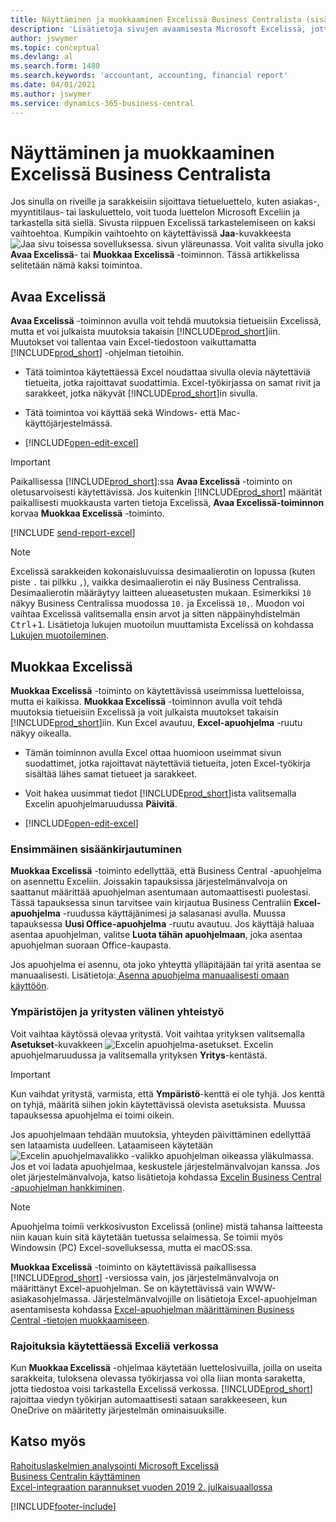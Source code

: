 ```yaml
---
title: Näyttäminen ja muokkaaminen Excelissä Business Centralista (sisältää videon)
description: 'Lisätietoja sivujen avaamisesta Microsoft Excelissä, jotta tietoja voi analysoida paremmin Business Centralissa.'
author: jswymer
ms.topic: conceptual
ms.devlang: al
ms.search.form: 1480
ms.search.keywords: 'accountant, accounting, financial report'
ms.date: 04/01/2021
ms.author: jswymer
ms.service: dynamics-365-business-central
---
```

# <a name="view-and-edit-in-excel-from-business-central"></a>Näyttäminen ja muokkaaminen Excelissä Business Centralista

Jos sinulla on riveille ja sarakkeisiin sijoittava tietueluettelo, kuten asiakas-, myyntitilaus- tai laskuluettelo, voit tuoda luettelon Microsoft Exceliin ja tarkastella sitä siellä. Sivusta riippuen Excelissä tarkastelemiseen on kaksi vaihtoehtoa. Kumpikin vaihtoehto on käytettävissä **Jaa**-kuvakkeesta ![Jaa sivu toisessa sovelluksessa.](media/share-icon.png) sivun yläreunassa. Voit valita sivulla joko **Avaa Excelissä**- tai **Muokkaa Excelissä** -toiminnon. Tässä artikkelissa selitetään nämä kaksi toimintoa.

## <a name="open-in-excel"></a>Avaa Excelissä

**Avaa Excelissä** -toiminnon avulla voit tehdä muutoksia tietueisiin Excelissä, mutta et voi julkaista muutoksia takaisin [!INCLUDE[prod_short](includes/prod_short.md)]iin. Muutokset voi tallentaa vain Excel-tiedostoon vaikuttamatta [!INCLUDE[prod_short](includes/prod_short.md)] -ohjelman tietoihin.

- Tätä toimintoa käytettäessä Excel noudattaa sivulla olevia näytettäviä tietueita, jotka rajoittavat suodattimia. Excel-työkirjassa on samat rivit ja sarakkeet, jotka näkyvät [!INCLUDE[prod_short](includes/prod_short.md)]in sivulla.

- Tätä toimintoa voi käyttää sekä Windows- että Mac-käyttöjärjestelmässä.
- [!INCLUDE[open-edit-excel](includes/open-and-edit-excel.md)]

> [!IMPORTANT]
> Paikallisessa [!INCLUDE[prod_short](includes/prod_short.md)]:ssa **Avaa Excelissä** -toiminto on oletusarvoisesti käytettävissä. Jos kuitenkin [!INCLUDE[prod_short](includes/prod_short.md)] määrität paikallisesti muokkausta varten tietoja Excelissä, **Avaa Excelissä-toiminnon** korvaa **Muokkaa Excelissä** -toiminto.

[!INCLUDE [send-report-excel](includes/send-report-excel.md)] 

> [!NOTE]
> Excelissä sarakkeiden kokonaisluvuissa desimaalierotin on lopussa (kuten piste `.` tai pilkku `,`), vaikka desimaalierotin ei näy Business Centralissa. Desimaalierotin määräytyy laitteen alueasetusten mukaan. Esimerkiksi `10` näkyy Business Centralissa muodossa `10.` ja Excelissä `10,`. Muodon voi vaihtaa Excelissä valitsemalla ensin arvot ja sitten näppäinyhdistelmän <kbd>Ctrl</kbd>+<kbd>1</kbd>. Lisätietoja lukujen muotoilun muuttamista Excelissä on kohdassa [Lukujen muotoileminen](https://support.microsoft.com/office/format-numbers-f27f865b-2dc5-4970-b289-5286be8b994a).


## <a name="edit-in-excel"></a>Muokkaa Excelissä

**Muokkaa Excelissä** -toiminto on käytettävissä useimmissa luetteloissa, mutta ei kaikissa. **Muokkaa Excelissä** -toiminnon avulla voit tehdä muutoksia tietueisiin Excelissä ja voit julkaista muutokset takaisin [!INCLUDE[prod_short](includes/prod_short.md)]iin. Kun Excel avautuu, **Excel-apuohjelma** -ruutu näkyy oikealla.

- Tämän toiminnon avulla Excel ottaa huomioon useimmat sivun suodattimet, jotka rajoittavat näytettäviä tietueita, joten Excel-työkirja sisältää lähes samat tietueet ja sarakkeet.

- Voit hakea uusimmat tiedot [!INCLUDE[prod_short](includes/prod_short.md)]ista valitsemalla Excelin apuohjelmaruudussa **Päivitä**.
- [!INCLUDE[open-edit-excel](includes/open-and-edit-excel.md)]

### <a name="first-time-sign-in"></a>Ensimmäinen sisäänkirjautuminen

**Muokkaa Excelissä** -toiminto edellyttää, että Business Central -apuohjelma on asennettu Exceliin. Joissakin tapauksissa järjestelmänvalvoja on saattanut määrittää apuohjelman asentumaan automaattisesti puolestasi. Tässä tapauksessa sinun tarvitsee vain kirjautua Business Centraliin **Excel-apuohjelma** -ruudussa käyttäjänimesi ja salasanasi avulla. Muussa tapauksessa **Uusi Office-apuohjelma** -ruutu avautuu. Jos käyttäjä haluaa asentaa apuohjelman, valitse **Luota tähän apuohjelmaan**, joka asentaa apuohjelman suoraan Office-kaupasta.

Jos apuohjelma ei asennu, ota joko yhteyttä ylläpitäjään tai yritä asentaa se manuaalisesti. Lisätietoja:[ Asenna apuohjelma manuaalisesti omaan käyttöön](admin-deploy-excel-addin.md#install).

### <a name="work-across-environments-and-companies"></a>Ympäristöjen ja yritysten välinen yhteistyö

Voit vaihtaa käytössä olevaa yritystä. Voit vaihtaa yrityksen valitsemalla **Asetukset**-kuvakkeen ![Excelin apuohjelma-asetukset.](media/cogwheel.png "Excel-apuohjelman asetukset") Excelin apuohjelmaruudussa ja valitsemalla yrityksen **Yritys**-kentästä.  

> [!IMPORTANT]
> Kun vaihdat yritystä, varmista, että **Ympäristö**-kenttä ei ole tyhjä. Jos kenttä on tyhjä, määritä siihen jokin käytettävissä olevista asetuksista. Muussa tapauksessa apuohjelma ei toimi oikein.  

Jos apuohjelmaan tehdään muutoksia, yhteyden päivittäminen edellyttää sen lataamista uudelleen. Lataamiseen käytetään ![Excelin apuohjelmavalikko](media/excel-addin-menu.png "Excel-apuohjelmavalikko") -valikko apuohjelman oikeassa yläkulmassa. Jos et voi ladata apuohjelmaa, keskustele järjestelmänvalvojan kanssa. Jos olet järjestelmänvalvoja, katso lisätietoja kohdassa [Excelin Business Central -apuohjelman hankkiminen](admin-deploy-excel-addin.md).

> [!NOTE]
> Apuohjelma toimii verkkosivuston Excelissä (online) mistä tahansa laitteesta niin kauan kuin sitä käytetään tuetussa selaimessa. Se toimii myös Windowsin (PC) Excel-sovelluksessa, mutta ei macOS:ssa.
>
> **Muokkaa Excelissä** -toiminto on käytettävissä paikallisessa [!INCLUDE[prod_short](includes/prod_short.md)] -versiossa vain, jos järjestelmänvalvoja on määrittänyt Excel-apuohjelman. Se on käytettävissä vain WWW-asiakasohjelmassa. Järjestelmänvalvojille on lisätietoja Excel-apuohjelman asentamisesta kohdassa [Excel-apuohjelman määrittäminen Business Central -tietojen muokkaamiseen](/dynamics365/business-central/dev-itpro/administration/configuring-excel-addin).

### <a name="limits-when-using-excel-for-the-web"></a>Rajoituksia käytettäessä Exceliä verkossa

Kun **Muokkaa Excelissä** -ohjelmaa käytetään luettelosivuilla, joilla on useita sarakkeita, tuloksena olevassa työkirjassa voi olla liian monta saraketta, jotta tiedostoa voisi tarkastella Excelissä verkossa. [!INCLUDE[prod_short](includes/prod_short.md)] rajoittaa viedyn työkirjan automaattisesti sataan sarakkeeseen, kun OneDrive on määritetty järjestelmän ominaisuuksille. 

<!--## See the differences between the options
<br><br>  

> [!Video https://go.microsoft.com/fwlink/?linkid=2086039]-->

## <a name="see-also"></a>Katso myös

[Rahoituslaskelmien analysointi Microsoft Excelissä](finance-analyze-excel.md)  
[Business Centralin käyttäminen](ui-work-product.md)  
[Excel-integraation parannukset vuoden 2019 2. julkaisuaallossa](/dynamics365-release-plan/2019wave2/dynamics365-business-central/enhancements-excel-integration)  


[!INCLUDE[footer-include](includes/footer-banner.md)]
